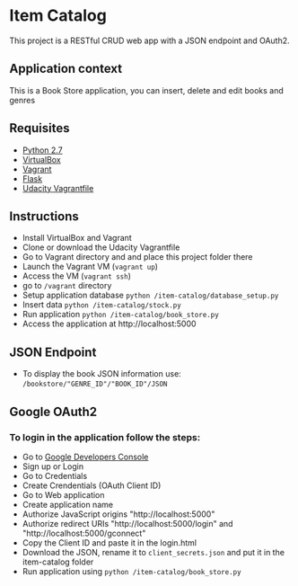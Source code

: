 # Item Catalog
This project is a RESTful CRUD web app with a JSON endpoint and OAuth2.

## Application context
This is a Book Store application, you can insert, delete and edit books and genres

## Requisites
- [Python 2.7](https://www.python.org/downloads)
- [VirtualBox](https://www.virtualbox.org/)
- [Vagrant](https://www.vagrantup.com/)
- [Flask](http://flask.pocoo.org/)
- [Udacity Vagrantfile](https://github.com/udacity/fullstack-nanodegree-vm)

## Instructions
- Install VirtualBox and Vagrant
- Clone or download the Udacity Vagrantfile
- Go to Vagrant directory and and place this project folder there
- Launch the Vagrant VM (`vagrant up`)
- Access the VM (`vagrant ssh`)
- go to `/vagrant` directory
- Setup application database `python /item-catalog/database_setup.py`
- Insert data `python /item-catalog/stock.py`
- Run application `python /item-catalog/book_store.py`
- Access the application at http://localhost:5000

## JSON Endpoint
- To display the book JSON information use: `/bookstore/"GENRE_ID"/"BOOK_ID"/JSON`

## Google OAuth2
### To login in the application follow the steps:
- Go to [Google Developers Console](https://console.developers.google.com)
- Sign up or Login
- Go to Credentials
- Create Crendentials (OAuth Client ID)
- Go to Web application
- Create application name
- Authorize JavaScript origins "http://localhost:5000"
- Authorize redirect URIs "http://localhost:5000/login" and "http://localhost:5000/gconnect"
- Copy the Client ID and paste it in the login.html
- Download the JSON, rename it to `client_secrets.json` and put it in the item-catalog folder
- Run application using `python /item-catalog/book_store.py`
